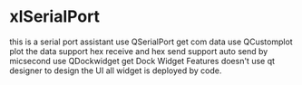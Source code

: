 # xlSerialPort

this is a serial port assistant
use QSerialPort get com data
use QCustomplot plot the data
support hex receive and hex send
support auto send by micsecond
use QDockwidget get Dock Widget Features
doesn't use qt designer to design the UI
all widget is deployed by code.
